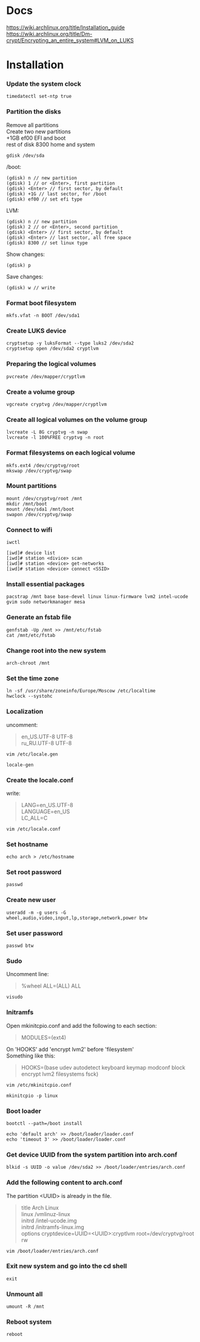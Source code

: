 # Docs

https://wiki.archlinux.org/title/Installation_guide \
https://wiki.archlinux.org/title/Dm-crypt/Encrypting_an_entire_system#LVM_on_LUKS

# Installation

### Update the system clock

    timedatectl set-ntp true

### Partition the disks
Remove all partitions \
Create two new partitions \
+1GB           ef00   EFI and boot \
rest of disk   8300   home and system 

    gdisk /dev/sda

/boot:

    (gdisk) n // new partition
    (gdisk) 1 // or <Enter>, first partition
    (gdisk) <Enter> // first sector, by default
    (gdisk) +1G // last sector, for /boot
    (gdisk) ef00 // set efi type

LVM:

    (gdisk) n // new partition
    (gdisk) 2 // or <Enter>, second partition
    (gdisk) <Enter> // first sector, by default
    (gdisk) <Enter> // last sector, all free space
    (gdisk) 8300 // set linux type

Show changes:

    (gdisk) p

Save changes:

    (gdisk) w // write

### Format boot filesystem

    mkfs.vfat -n BOOT /dev/sda1

### Create LUKS device

    cryptsetup -y luksFormat --type luks2 /dev/sda2
    cryptsetup open /dev/sda2 cryptlvm

### Preparing the logical volumes

    pvcreate /dev/mapper/cryptlvm

### Create a volume group

    vgcreate cryptvg /dev/mapper/cryptlvm

### Create all logical volumes on the volume group

    lvcreate -L 8G cryptvg -n swap
    lvcreate -l 100%FREE cryptvg -n root

### Format filesystems on each logical volume

    mkfs.ext4 /dev/cryptvg/root
    mkswap /dev/cryptvg/swap

### Mount partitions

    mount /dev/cryptvg/root /mnt
    mkdir /mnt/boot
    mount /dev/sda1 /mnt/boot
    swapon /dev/cryptvg/swap

### Connect to wifi

    iwctl

    [iwd]# device list
    [iwd]# station <divice> scan
    [iwd]# station <device> get-networks
    [iwd]# station <device> connect <SSID>

### Install essential packages

    pacstrap /mnt base base-devel linux linux-firmware lvm2 intel-ucode gvim sudo networkmanager mesa

### Generate an fstab file

    genfstab -Up /mnt >> /mnt/etc/fstab
    cat /mnt/etc/fstab

### Change root into the new system

    arch-chroot /mnt

### Set the time zone

    ln -sf /usr/share/zoneinfo/Europe/Moscow /etc/localtime
    hwclock --systohc

### Localization
uncomment:

>en_US.UTF-8 UTF-8 \
>ru_RU.UTF-8 UTF-8

    vim /etc/locale.gen

    locale-gen

### Create the locale.conf
write:

>LANG=en_US.UTF-8 \
>LANGUAGE=en_US \
>LC_ALL=C

    vim /etc/locale.conf

### Set hostname

    echo arch > /etc/hostname

### Set root password

    passwd

### Create new user

    useradd -m -g users -G wheel,audio,video,input,lp,storage,network,power btw

### Set user password

    passwd btw

### Sudo
Uncomment line:
>%wheel ALL=(ALL) ALL

    visudo

### Initramfs
Open mkinitcpio.conf and add the following to each section:

>MODULES=(ext4)

On 'HOOKS' add 'encrypt lvm2' before 'filesystem' \
Something like this:

>HOOKS=(base udev autodetect keyboard keymap modconf block encrypt lvm2 filesystems fsck)

    vim /etc/mkinitcpio.conf

    mkinitcpio -p linux

### Boot loader

    bootctl --path=/boot install

    echo 'default arch' >> /boot/loader/loader.conf
    echo 'timeout 3' >> /boot/loader/loader.conf

### Get device UUID from the system partition into arch.conf

    blkid -s UUID -o value /dev/sda2 >> /boot/loader/entries/arch.conf

### Add the following content to arch.conf
The partition \<UUID> is already in the file.

>title Arch Linux \
>linux /vmlinuz-linux \
>initrd /intel-ucode.img \
>initrd /initramfs-linux.img \
>options cryptdevice=UUID=\<UUID>:cryptlvm root=/dev/cryptvg/root rw 

    vim /boot/loader/entries/arch.conf

### Exit new system and go into the cd shell

    exit

### Unmount all

    umount -R /mnt

### Reboot system

    reboot
